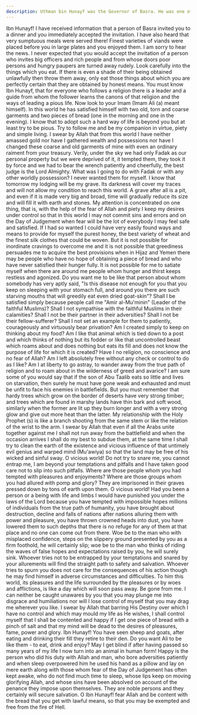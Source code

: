 ```yaml
---
description: Uthman bin Hunayf was the Governor of Basra. He was one of those persons who were held in respect by Imam Ali (a). During his governorship Ibn Hunayf once attended a feast given by a rich man of Basra...
---
```


Ibn Hunayf! I have received information that a person of Basra invited you to a dinner and 
you immediately accepted the invitation. I have also heard that very sumptuous meals were 
served there! Finest varieties of viands were placed before you in large plates and you 
enjoyed them. 
I am sorry to hear the news. I never expected that you would accept the invitation of a person 
who invites big officers and rich people and from whose doors poor persons and hungry 
paupers are turned away rudely. 
Look carefully into the things which you eat. If there is even a shade of their being obtained 
unlawfully then throw them away, only eat those things about which you are perfectly certain 
that they are obtained by honest means. 
You must know Ibn Hunayf, that for everyone who follows a religion there is a leader and a 
guide from whom the follower learns the canons of that religion and the ways of leading a 
pious life. Now look to your Imam (Imam Ali (a) meant himself). 
In this world he has satisfied himself with two old, torn and coarse garments and two pieces 
of bread (one in the morning and one in the evening). I know that to adopt such a hard way of 
life is beyond you but at least try to be pious. Try to follow me and be my companion in 
virtue, piety and simple living. 
I swear by Allah that from this world I have neither amassed gold nor have I gathered wealth 
and possessions nor have I changed these coarse and old garments of mine with even an 
ordinary raiment from your treasury. 
Verily, under the sky we had only Fadak as our personal property but we were deprived of it, 
it tempted them, they took it by force and we had to bear the wrench patiently and cheerfully, 
the best judge is the Lord Almighty. What was I going to do with Fadak or with any other 
worldly possession? I never wanted them for myself. I know that tomorrow my lodging will 
be my grave. 
Its darkness will cover my traces and will not allow my condition to reach this world. A grave 
after all is a pit, and even if it is made very big and broad, time will gradually reduce its size 
and will fill it with earth and stones. 
My attention is concentrated on one thing, that is, with the help of the fear of Allah and piety I 
keep my desires under control so that in this world I may not commit sins and errors and on 
the Day of Judgement when fear will be the lot of everybody I may feel safe and satisfied. 
If I had so wanted I could have very easily found ways and means to provide for myself the 
purest honey, the best variety of wheat and the finest silk clothes that could be woven. 
But it is not possible for inordinate cravings to overcome me and it is not possible that 
greediness persuades me to acquire the best provisions when in Hijaz and Yemen there may 
be people who have no hope of obtaining a piece of bread and who have never satisfied their 
hunger fully. 
It is not possible for me to satiate myself when there are around me people whom hunger and 
thirst keeps restless and agonized. 
Do you want me to be like that person about whom somebody has very aptly said, "Is this 
disease not enough for you that you keep on sleeping with your stomach full, and around you 
there are such starving mouths that will greedily eat even dried goat-skin"? 
Shall I be satisfied simply because people call me "Amir al-Mu'minin" (Leader of the faithful 
Muslims)? Shall I not sympathise with the faithful Muslims in their calamities? Shall I not be 
their partner in their adversities? Shall I not be their fellow-sufferer? Shall I not set an 
example for them to patiently, courageously and virtuously bear privation? 
Am I created simply to keep on thinking about my food? Am I like that animal which is tied 
down to a post and which thinks of nothing but its fodder or like that uncontrolled beast 
which roams about and does nothing but eats its fill and does not know the purpose of life for 
which it is created? Have I no religion, no conscience and no fear of Allah? Am I left 
absolutely free without any check or control to do as I like? Am I at liberty to go astray, to 
wander away from the true path of religion and to roam about in the wilderness of greed and 
avarice? 
I am sure some of you would say that if the son of Abu Taalib eats so little and lives on 
starvation, then surely he must have gone weak and exhausted and must be unfit to face his 
enemies in battlefields. 
But you must remember that hardy trees which grow on the border of deserts have very strong 
timber; and trees which are found in marshy lands have thin bark and soft wood, similarly 
when the former are lit up they burn longer and with a very strong glow and give out more 
heat than the latter. 
My relationship with the Holy Prophet (s) is like a branch shooting from the same stem or like 
the relation of the wrist to the arm. I swear by Allah that even if all the Arabs unite together 
against me I shall not run away from the battlefield and when the occasion arrives I shall do 
my best to subdue them, at the same time I shall try to clean the earth of the existence and 
vicious influence of that untimely evil genius and warped mind (Mu'awiya) so that the land 
may be free of his wicked and sinful sway. 
O vicious world! Do not try to snare me, you cannot entrap me, I am beyond your temptations 
and pitfalls and I have taken good care not to slip into such pitfalls. 
Where are those people whom you had tempted with pleasures and enjoyments? Where are 
those groups whom you had allured with pomp and glory? They are imprisoned in their 
graves pressed down by tons of earth upon them. O vicious world! Had you been a person or 
a being with life and limbs I would have punished you under the laws of the Lord because 
you have tempted with impossible hopes millions of individuals from the true path of 
humanity, you have brought about destruction, decline and falls of nations after nations 
alluring them with power and pleasure, you have thrown crowned heads into dust, you have 
lowered them to such depths that there is no refuge for any of them at that place and no one 
can come out from there. 
Woe be to the man who with misplaced confidence, steps on the slippery ground presented by 
you as a firm foothold, he will certainly slip; woe be to the man who thinks of riding the 
waves of false hopes and expectations raised by you, he will surely sink. 
Whoever tries not to be entrapped by your temptations and snared by your allurements will 
find the straight path to safety and salvation. Whoever tries to spurn you does not care for the 
consequences of his action though he may find himself in adverse circumstances and 
difficulties. To him this world, its pleasures and the life surrounded by the pleasures or by 
woes and afflictions, is like a day which will soon pass away. 
Be gone from me. I can neither be caught unawares by you that you may plunge me into 
disgrace and humiliations nor will I lose control of myself that you may drag me wherever 
you like. 
I swear by Allah that barring His Destiny over which I have no control and which may mould 
my life as He wishes, I shall control myself that I shall be contented and happy if I get one 
piece of bread with a pinch of salt and that my mind will be dead to the desires of pleasures, 
fame, power and glory. 
Ibn Hunayf! You have seen sheep and goats, after eating and drinking their fill they retire to 
their den. Do you want Ali to be like them - to eat, drink and enjoy? May I get blind if after 
having passed so many years of my life I now turn into an animal in human form! 
Happy is the person who did his duty with Allah and man, who bore adversities patiently and 
when sleep overpowered him he used his hand as a pillow and lay on mere earth along with 
those whom fear of the Day of Judgement has often kept awake, who do not find much time 
to sleep, whose lips keep on moving glorifying Allah, and whose sins have been absolved on 
account of the penance they impose upon themselves. They are noble persons and they 
certainly will secure salvation. 
O Ibn Hunayf! fear Allah and be content with the bread that you get with lawful means, so 
that you may be exempted and free from the fire of Hell.